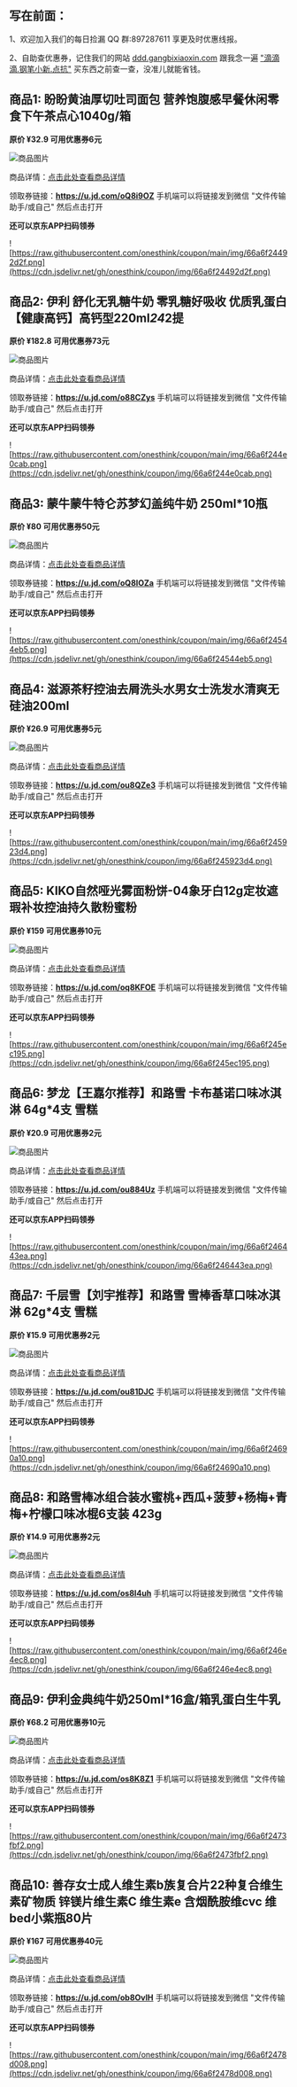 ## 写在前面：

1、欢迎加入我们的每日捡漏 QQ 群:897287611 享更及时优惠线报。

2、自助查优惠券，记住我们的网站 [ddd.gangbixiaoxin.com](https://ddd.gangbixiaoxin.com) 跟我念一遍 ["滴滴滴.钢笔小新.点抗"](https://ddd.gangbixiaoxin.com) 买东西之前查一查，没准儿就能省钱。

## 商品1: 盼盼黄油厚切吐司面包 营养饱腹感早餐休闲零食下午茶点心1040g/箱

**原价 ¥32.9 可用优惠券6元**

![商品图片](http://img14.360buyimg.com/n1/jfs/t1/18943/28/21191/188278/668f9eccF3e325c6e/b9e69d7b3e9971d8.jpg)

商品详情：[点击此处查看商品详情](https://union-click.jd.com/jdc?e=1003156031&amp;p=JF8BAZ8JK1olXDYCVV9cD00SBmYLGl0lGVlaCgFtUQ5SQi0DBUVOBVlUAwoCFxBCHD1WR0VNGFJeSwcYVBYZQTVMFyBDDn4CIBoBCxRSZhdUbB9dH3BBAQcqViVFexFfTTB2WWB3PDwbcQIWaDEfW1dhJHZnIy0iSTx-Yzx_QjxUJXNlJDwHWklgYWZteQJlGWZZLy0_CTtcdw0Bez9mKQR1NlYtahJ_CxgKawhuPmVBIwE1Wz9OeC9-fyxICH9cDikWdCx3AxBMYyJhOHJhJxoqYT9EdzZ3TGtrPHxaBBVceihVfT9baAtMPFJwDCQ9BEcnAl8LGlsSVAAFUldYOHsXA19edVsUXAcDVFtYAE0nAl8IHVgWXgYEVV9VDkwQM28AHGvC8L7X3u-IgPLDneffovzA1LrWytZtOHsUM28JGlkVWQEDVl5tOEsUM2w4RTUUDg4CVVwIACVKSGhbQAJMAGgCXF5YCUwTAm84GVoUXwQyZG4mXhhvAxtMR1hKGGN6CCkZQAlhQDpRbAV7D358Awg2a09xdgdqXSJcXG1cZF5t)

领取券链接：**https://u.jd.com/oQ8i9OZ** 手机端可以将链接发到微信 "文件传输助手/或自己" 然后点击打开

**还可以京东APP扫码领券**

![https://raw.githubusercontent.com/onesthink/coupon/main/img/66a6f24492d2f.png](https://cdn.jsdelivr.net/gh/onesthink/coupon/img/66a6f24492d2f.png)

## 商品2: 伊利 舒化无乳糖牛奶 零乳糖好吸收 优质乳蛋白 【健康高钙】高钙型220ml*24*2提

**原价 ¥182.8 可用优惠券73元**

![商品图片](http://img14.360buyimg.com/n1/jfs/t1/2952/2/21098/115901/66908b97F5435a283/57af0f32cd0595f2.jpg)

商品详情：[点击此处查看商品详情](https://union-click.jd.com/jdc?e=1003156031&amp;p=JF8BAdwJK1olXwIDXV9VAEgWBl8IGloQVQcBXVlVCkMSA19MRANLAjZbERscSkAJHTRQRA1CCVkdDwtCWhVLHTdNTwcKBENeCVAfUg8bdgtWYh1WBFMKUCZaXB1-XjBQZltjXHRlOlwud0pzdwoOEl1RAUVQBAM2QVxXDxtxaz5hLk9GIFwLbzJ0aDB_ci9NOWVyEio_VTt1ShtOeD5mJGFbMBcqUEpyYSZoWy9dB2ZgVT4bfANodQxBcAxhJG5nIy0qSj1uUQlzfCcTOE5hIjkCViNFZRNbbFpAGmZdNDcqUTsDABh-eT98PXJpCj4kfzlgAhBNbyluLWZ2IwAqcRZneh1rXC9sOWF7Jz0YfyJjYxRoD1lgSQR3ZBcga0hpAzBWeBBFCnwcLj8EeAhpZx8EF2sUbQUDVFlUDkwRCmo4K1sVbUdsVF5ZCUMWM244G10WXgUCUl9dCEsVC18IE1wliqu6gdTs3cOu1_GAzOKyiI--gMDVOHsnAF8IGloXXQIFVVxdOHsXAF8LKwV7XFUFUVddCE55XiQPSABNBk9sVFZfC0oXBW4LK1kUXAQAZG5tfS9JeilLQg4dWX4FAAg0VRRPfm9-GilyMwRxK185fC4RCmlMRxhHDVtpHW5dOA)

领取券链接：**https://u.jd.com/o88CZys** 手机端可以将链接发到微信 "文件传输助手/或自己" 然后点击打开

**还可以京东APP扫码领券**

![https://raw.githubusercontent.com/onesthink/coupon/main/img/66a6f244e0cab.png](https://cdn.jsdelivr.net/gh/onesthink/coupon/img/66a6f244e0cab.png)

## 商品3: 蒙牛蒙牛特仑苏梦幻盖纯牛奶 250ml*10瓶

**原价 ¥80 可用优惠券50元**

![商品图片](http://img14.360buyimg.com/n1/jfs/t1/53613/31/22384/176694/66865cb6F9cb04ca3/159593e844b766a9.jpg)

商品详情：[点击此处查看商品详情](https://union-click.jd.com/jdc?e=1003156031&amp;p=JF8BAdYJK1olXwIDUFlZCEIeAl8IGlsUXA4EV1ZeC0oVBV9MRANLAjZbERscSkAJHTRQRA1CCVkdDwtCWhVLHTdNTwcKBENeCVAfUg8bWTRyTx5UW29BIAteeytnfzYNUCRpBnJyOlxUDCxMRQoIS19qKWVwHFkBV1xXDxtxazliLmFdIwElWDxOVit8RAlNOWJqEigvVTt1Sh9ObBBlP2FYNBcpQEp0YW54WztdB2JgHTobfwNrZg9RYAxhJG5nIwc6SD9-WQpzfCcTOE5hIjkCViNFZRB6bwF9VHB7ID0qeyhVYA1sci92KRIBIygkfChgAhxIbDJtO3FhJFk9QCtxYzdrRyx8D2B1DRcafiJnW19tTRluA19DVz4ibjAfVS5rSwNMWV5UWFJtCXsUAm8PEl0SWw8HZG5dCHtWbW8IGl8WVQMDZF9tCE0UAGwIHVoVXw8AUm5dAEwn1MKwztGkiI67gMDV3_Kw1ua0z8WdbTYyV25dCUoVA2sPGlkVbTYCV25eOBV5AjwNTFIdWFZsCRVaWxBNXyhmG1MVXwQHU1paOEkWAm0KK2slB114ABscDiJUdzoLaDtlIV8HHyEhUz9nbW0BHzxOG2MCBFoifChlS2hURGsVbQ)

领取券链接：**https://u.jd.com/oQ8IOZa** 手机端可以将链接发到微信 "文件传输助手/或自己" 然后点击打开

**还可以京东APP扫码领券**

![https://raw.githubusercontent.com/onesthink/coupon/main/img/66a6f24544eb5.png](https://cdn.jsdelivr.net/gh/onesthink/coupon/img/66a6f24544eb5.png)

## 商品4: 滋源茶籽控油去屑洗头水男女士洗发水清爽无硅油200ml

**原价 ¥26.9 可用优惠券5元**

![商品图片](http://img14.360buyimg.com/n1/jfs/t1/211569/22/38933/53218/6684bc84F79e195cb/f377763428e8ff61.jpg)

商品详情：[点击此处查看商品详情](https://union-click.jd.com/jdc?e=1003156031&amp;p=JF8BAbYJK1olXwIDUllYDkoSC18IGloUXQ8EUlhfC0gnRzBQRQQlBENHFRxWFlVMWzBeTA9KQl1XSwwDVFVPRjtUBAJQAVsMFgQZBA9cB28PGxsQGWdiISouTzZiXTN2HwsUJWgAAwgrQwxXRTlOZSAVPQVeEylKSEdjeh9tbCh2AXFdBjoqQR5VexpsfjlMGwR2HFc5ahFnRxh9Yzl3XHpJNAZUWy9kc218eVNnP19lCj00UitsYAxLbARlOHFbVBwqfDxKVhZWRD5wHGB1NwxccDJjZhhBbBhjNFRlID1dX3tTUzALYCxsCmZSIi4mSVFIfhlMEh9DUQoyVW5eCUsQCmkPHVIQbTYCVG4fZp-fjbuOtI2qw9OJ_4j4jJ-LorusrI-uzTYDZF5bC0gUA2kJG18RWQQyVFZaOJy6u7qCqo6d5NKc3Inkr56ev7uWk2slbQUyVF9cCksTBG4KG2slXQUyV24DZkpEC28JGQ4dM1tJUw0GVQMSbW8AG14UWg4HV25fCUoVAV84Kx9eWQYFVB5YTCp3dht7XCZgA1p8UA5ccCUVVDl-UBxVG1BEKiVdaEhLRBg4G2s)

领取券链接：**https://u.jd.com/ou8QZe3** 手机端可以将链接发到微信 "文件传输助手/或自己" 然后点击打开

**还可以京东APP扫码领券**

![https://raw.githubusercontent.com/onesthink/coupon/main/img/66a6f245923d4.png](https://cdn.jsdelivr.net/gh/onesthink/coupon/img/66a6f245923d4.png)

## 商品5: KIKO自然哑光雾面粉饼-04象牙白12g定妆遮瑕补妆控油持久散粉蜜粉

**原价 ¥159 可用优惠券10元**

![商品图片](http://img14.360buyimg.com/n1/jfs/t1/11141/12/21590/80120/66a38306F8683dfc6/da619d3354898e37.jpg)

商品详情：[点击此处查看商品详情](https://union-click.jd.com/jdc?e=1003156031&amp;p=JF8BAagJK1olXwIDUlhdCUIfB18IGloUXAABXVZUCUMnRzBQRQQlBENHFRxWFlVMWzBeTA9KQl1XSwwDVFVPRjtUBAJQAVsMFgQZBBFMeTtNWl18HnJXVwsIYCxeBiR3SClUW2gAXVo6Uw1yAz8MaFt3CH10JwFKSEdjeh9tbChyHHIAAg4keyxIexpvYjlPPQRhHFYrahIWRxt9YCh3FGZJIxZVei9ka218Q1J8P19lCiokbztsYAxLbARtDnFbMwIrbDxKVhZJRT1eIWRiVQxccDJjYRt7UgRhJFxSLS0uX3tgexB_QCITR2VyIggaCx4WQxFVZSBlUQoyVW5eCUsQCmkPHVIQbTYCVG4LZksWAm4KGl8QWgIyVW5dDkgUAG8PE1kQVQAAZF5VD3vArtfdkerA1b_WytaKsezCitPchdMlbTYBZF5cCUkXB2gJGVslbQYBZF1tViUWUGgNT1oRVGhfH1kOUQxVAgEIE1kVWAEFU1ltCkoWAW04K2tPBnxWER9bYQhjVmxdTjNyFANJKw0vSU15AWYMfABTOAZSUC1dah5sdRxXK1sl)

领取券链接：**https://u.jd.com/oq8KFOE** 手机端可以将链接发到微信 "文件传输助手/或自己" 然后点击打开

**还可以京东APP扫码领券**

![https://raw.githubusercontent.com/onesthink/coupon/main/img/66a6f245ec195.png](https://cdn.jsdelivr.net/gh/onesthink/coupon/img/66a6f245ec195.png)

## 商品6: 梦龙【王嘉尔推荐】和路雪 卡布基诺口味冰淇淋 64g*4支 雪糕

**原价 ¥20.9 可用优惠券2元**

![商品图片](http://img14.360buyimg.com/n1/jfs/t1/224662/37/22703/109029/6684bc9aF108b5e8c/a1f40d7c6f6b609f.jpg)

商品详情：[点击此处查看商品详情](https://union-click.jd.com/jdc?e=1003156031&amp;p=JF8BAakJK1olXwIDU1dUAUsQB18IGloUXAYKVV5bDEsnRzBQRQQlBENHFRxWFlVMWzBeTA9KQl1XSwwDVFVPRjtUBAJQAVsMFgQZBBcUQhlfGhxiCnpRIT4fSBBXcC97ZyJTKWgACRUvCz9rAxlRYi9xP351NgJKSEdjeh9tbChyGnB7JDwpQThQexpsfzlPPQR1JlcNahJFRwxDYCh3XHZJIAZUby9ka21_aVJ1P191Cz0kVThsYAxLbARpPnFLKxwqfDxKVhZJRT9OHHBhVRxdcDJjYRt7UgViJHplIxcmX3t8cW1zUBluBmQYAEAqcw1jZhBjWl9lUQoyVW5eCUsQCmkPHVIQbTYCVG4fZg1HXjIIGFkQXwYHZF9tCE0UAGwIHVoVWwAKUG5dAEwn1MKwztGkiI67gMDV3_Kw1ua0z8WdbTYyV25dCUoVA2sPGlkVbTYCV25eOBV5AjwOGFsRWgdsCRVaWxBIXTNmG1MVWQcDXFdYOEkWAm0KK2slAQVDIglcTzxAfzx9exlVBkZxFC0hcQ1jbW1VUCkWKXoCIgckfC91exhqR2sVbQ)

领取券链接：**https://u.jd.com/ou884Uz** 手机端可以将链接发到微信 "文件传输助手/或自己" 然后点击打开

**还可以京东APP扫码领券**

![https://raw.githubusercontent.com/onesthink/coupon/main/img/66a6f246443ea.png](https://cdn.jsdelivr.net/gh/onesthink/coupon/img/66a6f246443ea.png)

## 商品7: 千层雪【刘宇推荐】和路雪 雪棒香草口味冰淇淋 62g*4支 雪糕

**原价 ¥15.9 可用优惠券2元**

![商品图片](http://img14.360buyimg.com/n1/jfs/t1/110450/23/36486/89304/65814354Fbd7c7460/ae75235c5f66de17.jpg)

商品详情：[点击此处查看商品详情](https://union-click.jd.com/jdc?e=1003156031&amp;p=JF8BAakJK1olXwIDU1dbAUIXC18IGloUVAIAVVZVDkgnRzBQRQQlBENHFRxWFlVMWzBeTA9KQl1XSwwDVFVPRjtUBAJQAVsMFgQZBEh_egdIcC8cWVpHJC44Vy1QZggPXi0TNWgABwE-YC9WcA5vZgsXOmRRLVlKSEdjeh9tbCgVHnJdJA4kazBVexpsfzlPPQR1JlcNahJFRwxDYCh3XHZJIAZUby9ka21_aVJ1P191Cz0kVThsYAxLbARpPnFLKxwqfDxKVhZJRT9OHHBhVRxdcDJjYRt7UgViJHplIxcmX3tSRixMWwV-HGVeIgk_VjVCXDdvbFJTUQoyVW5eCUsQCmkPHVIQbTYCVG4fZg1HXjIIGFkQXwYHZF9tCE0UAGwIHVoVVQ4GU25dAEwn1MKwztGkiI67gMDV3_Kw1ua0z8WdbTYyV25dCUoVA2sPGlkVbTYCV25eOBV5AjwOGVpGCVRsCRVaWxBWUTJmG1MXXQQAUltbOEkWAm0KK2slXm57PB42fEITXyp4az5KO0FnM1kYfk1_bW1bRDh9OUdxNTkgWElwYTxxHGsVbQ)

领取券链接：**https://u.jd.com/ou81DJC** 手机端可以将链接发到微信 "文件传输助手/或自己" 然后点击打开

**还可以京东APP扫码领券**

![https://raw.githubusercontent.com/onesthink/coupon/main/img/66a6f24690a10.png](https://cdn.jsdelivr.net/gh/onesthink/coupon/img/66a6f24690a10.png)

## 商品8: 和路雪棒冰组合装水蜜桃+西瓜+菠萝+杨梅+青梅+柠檬口味冰棍6支装 423g

**原价 ¥14.9 可用优惠券2元**

![商品图片](http://img14.360buyimg.com/n1/jfs/t1/225785/5/21887/273445/6684bc76F848f745b/9de89561c65e6de0.jpg)

商品详情：[点击此处查看商品详情](https://union-click.jd.com/jdc?e=1003156031&amp;p=JF8BAagJK1olXwIDU1dZCU0QB18IGloUVAIAVVZVDkwnRzBQRQQlBENHFRxWFlVMWzBeTA9KQl1XSwwDVFVPRjtUBAJQAVsMFgQZBDYWVRZ9chJuJURxEB4EdwxBUD9fTRJLFGgAKB4JCS1ccw8KGAZzBnVyEyZKSEdjeh9tbCgVHnJdJA4kazBJexpsfzlPPQR1JlcNahJFRwxDYCh3XHZJIAZUby9ka21_aVJ1P191Cz0kVThsYAxLbARpPnFLKxwqfDxKVhZJRT9OHHBhVRxdcDJjYRt7UgViJHplIxcmX3sUdTV2U1wVP2RhBBpbWwkVdhcMXFpDUQoyVW5eCUsQCmkPHVIQbTYCVG4fZg1HXjIIGFkQXwYHZF9tCE0UAGwIHVoWXgQFVG5dAEwn1MKwztGkiI67gMDV3_Kw1ua0z8WdbTYyV25dCUoVA2sPGlkVbTYCV25eOBV5AjwITFMWDwJsCRVaWxBUBCdmE1McWwMFU1xtCkoWAW04K2toXFB7ITcUczNVcCtIQiRSC1VSAwgUVgJ5ARNIT1pzFnZiVl0AbhBkcyhwK1sl)

领取券链接：**https://u.jd.com/os8I4uh** 手机端可以将链接发到微信 "文件传输助手/或自己" 然后点击打开

**还可以京东APP扫码领券**

![https://raw.githubusercontent.com/onesthink/coupon/main/img/66a6f246e4ec8.png](https://cdn.jsdelivr.net/gh/onesthink/coupon/img/66a6f246e4ec8.png)

## 商品9: 伊利金典纯牛奶250ml*16盒/箱乳蛋白生牛乳

**原价 ¥68.2 可用优惠券10元**

![商品图片](http://img14.360buyimg.com/n1/jfs/t1/232134/40/22626/176646/6684c220F25ba3de9/da893b919430f983.jpg)

商品详情：[点击此处查看商品详情](https://union-click.jd.com/jdc?e=1003156031&amp;p=JF8BAdwJK1olXwMKXVlYCUgUAF8IGlodVA4KV1tZD0MSAV9MRANLAjZbERscSkAJHTRQRA1CCVkdDwtCWhVLHTdNTwcKBENeCVAfUg8bWilWbyJyDXpCVwYGfDx3Rj1wc1JFL2Z7OlwYQDxRRRgJYzN0I1gHEyYfQFxXDxtxaz5sPgZdIiclYT90fDB_cidNOWUDEj4VVTJ1ShdOexBmLWFbVRcraktgYSZwWyxnB2ZgHTobfDJNZw9scAxhJG5nIz06Vj8VVQlzfCcTOE5hIjkCViNFZRB_YjhuA3BwID0-US8edBZacjt2PkZiViY5cS9nF2x_bylxOHFmPFYqCiBkeh1rXC9sOWJ2DS0ZfCJnYRRoD1lgSQR3ZBtUTC9XW2lVeyJ3FXpUFycAQD1rfjkEF2sUbQUDVFlUDkwRCmo4K1sVbUdsVF5ZCUMWM244G10WXgUCUl9eDEMXAl8IE1wliqu6gdTs3cOu1_GAzOKyiI--gMDVOHsnAF8IGloXXQIFVVxdOHsXAF8LKwV7XFUHA1leDE95XiQPSABQFQ5sVFZdCkkeA2YLK1kUXAQAZG5tUQ1JdxZvSydVXl5ZICk9TRlva2ZYaTtsMwRHHCkbTjwWewdpZQUQGn5AHG5dOA)

领取券链接：**https://u.jd.com/os8K8Z1** 手机端可以将链接发到微信 "文件传输助手/或自己" 然后点击打开

**还可以京东APP扫码领券**

![https://raw.githubusercontent.com/onesthink/coupon/main/img/66a6f2473fbf2.png](https://cdn.jsdelivr.net/gh/onesthink/coupon/img/66a6f2473fbf2.png)

## 商品10: 善存女士成人维生素b族复合片22种复合维生素矿物质 锌镁片维生素C 维生素e 含烟酰胺维cvc 维bed小紫瓶80片

**原价 ¥167 可用优惠券40元**

![商品图片](http://img14.360buyimg.com/n1/jfs/t1/34522/9/21863/168597/66a5dea1F5740863c/992448f024ad27ad.jpg)

商品详情：[点击此处查看商品详情](https://union-click.jd.com/jdc?e=1003156031&amp;p=JF8BAbMJK1olXwIDU1pbCE4TC18PElIdWgAKZBoCUBVIMzZNXhpXVhgcDwYCXhxDXHBTTkRHA1ocDBsJVFRORjNVFRlPGQoANzhfSCpxRRFsXR5HCwZlJD8IcCsURyZmGQlSPGV2PxoKaDBsATB_Qh4USkYOI1wLWzJ0fC5-byxzKXJAUzwvazd0ZypMfzl2PnIDCkpefy5lZBNobCxSP3RlKCpcTQ9hahdhbCl2GnEAJDske0tXdBZoQzNKOXV1Jgc2aBJFF2x_eS9hP3FxKxkpcRlyegx3WSNlSQR3QFwoOA5DVh14AQUPPVpCISRZUTlzBhZVYTsZUTYDZF1cCEweBWgOEl4lbQYCZBwz3Oyi28ygztW5ibaWgPzt3_Cz1MqHH2sUbQYEV11eCEwQAG4NHFglXQ4FZInwsJ6dsrqAoo-L1dG784vUtJ-Ji184K1glXQcDVl5ZD0oVA184G1glXjZcOl8ODRweUG1fdQZeWlVRUFwIZksfA20LGV8cXzYAVV9fCnsnM21rfVlVPGBEKjobTRlBAwh4eg5tPQVGHTBfWgx2YBtjXwx1Jn0ACykETUonA18)

领取券链接：**https://u.jd.com/ob8OvlH** 手机端可以将链接发到微信 "文件传输助手/或自己" 然后点击打开

**还可以京东APP扫码领券**

![https://raw.githubusercontent.com/onesthink/coupon/main/img/66a6f2478d008.png](https://cdn.jsdelivr.net/gh/onesthink/coupon/img/66a6f2478d008.png)

